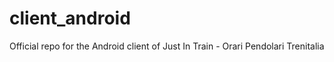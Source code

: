 # client_android
Official repo for the Android client of Just In Train - Orari Pendolari Trenitalia
